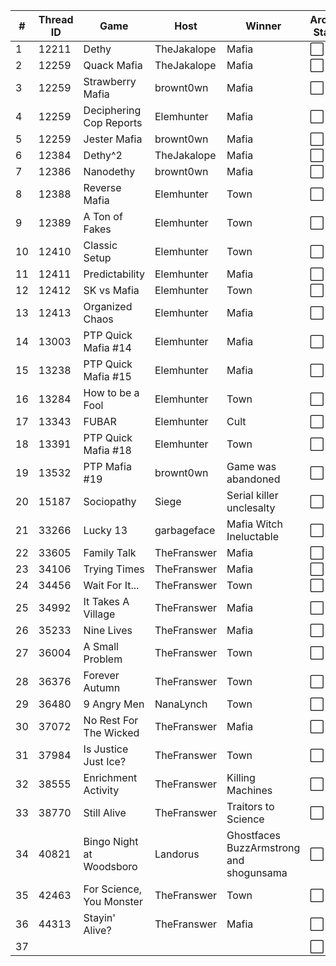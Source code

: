 | # | Thread ID | Game | Host | Winner | Archive Status |
| ------------- | ------------- | ------------- | ------------- | ------------- | ------------- |
| 1 | 12211 | Dethy | TheJakalope | Mafia | :white_large_square: |
| 2 | 12259 | Quack Mafia | TheJakalope | Mafia | :white_large_square: |
| 3 | 12259 | Strawberry Mafia | brownt0wn | Mafia | :white_large_square: |
| 4 | 12259 | Deciphering Cop Reports | Elemhunter | Mafia | :white_large_square: |
| 5 | 12259 | Jester Mafia | brownt0wn | Mafia | :white_large_square: |
| 6 | 12384 | Dethy^2 | TheJakalope | Mafia | :white_large_square: |
| 7 | 12386 | Nanodethy | brownt0wn | Mafia | :white_large_square: |
| 8 | 12388 | Reverse Mafia | Elemhunter | Town | :white_large_square: |
| 9 | 12389 | A Ton of Fakes | Elemhunter | Town | :white_large_square: |
| 10 | 12410 | Classic Setup | Elemhunter | Town | :white_large_square: |
| 11 | 12411 | Predictability | Elemhunter | Mafia | :white_large_square: |
| 12 | 12412 | SK vs Mafia | Elemhunter | Town | :white_large_square: |
| 13 | 12413 | Organized Chaos | Elemhunter | Mafia | :white_large_square: |
| 14 | 13003 | PTP Quick Mafia #14 | Elemhunter | Mafia | :white_large_square: |
| 15 | 13238 | PTP Quick Mafia #15 | Elemhunter | Mafia | :white_large_square: |
| 16 | 13284 | How to be a Fool | Elemhunter | Town | :white_large_square: |
| 17 | 13343 | FUBAR | Elemhunter | Cult | :white_large_square: |
| 18 | 13391 | PTP Quick Mafia #18 | Elemhunter | Town | :white_large_square: |
| 19 | 13532 | PTP Mafia #19 | brownt0wn | Game was abandoned | :white_large_square: |
| 20 | 15187 | Sociopathy | Siege | Serial killer unclesalty | :white_large_square: |
| 21 | 33266 | Lucky 13 | garbageface | Mafia  Witch Ineluctable | :white_large_square: |
| 22 | 33605 | Family Talk | TheFranswer | Mafia | :white_large_square: |
| 23 | 34106 | Trying Times | TheFranswer | Mafia | :white_large_square: |
| 24 | 34456 | Wait For It... | TheFranswer | Town | :white_large_square: |
| 25 | 34992 | It Takes A Village | TheFranswer | Mafia | :white_large_square: |
| 26 | 35233 | Nine Lives | TheFranswer | Mafia | :white_large_square: |
| 27 | 36004 | A Small Problem | TheFranswer | Town | :white_large_square: |
| 28 | 36376 | Forever Autumn | TheFranswer | Town | :white_large_square: |
| 29 | 36480 | 9 Angry Men | NanaLynch | Town | :white_large_square: |
| 30 | 37072 | No Rest For The Wicked | TheFranswer | Mafia | :white_large_square: |
| 31 | 37984 | Is Justice Just Ice? | TheFranswer | Town | :white_large_square: |
| 32 | 38555 | Enrichment Activity | TheFranswer | Killing Machines | :white_large_square: |
| 33 | 38770 | Still Alive | TheFranswer | Traitors to Science | :white_large_square: |
| 34 | 40821 | Bingo Night at Woodsboro | Landorus | Ghostfaces BuzzArmstrong and shogunsama | :white_large_square: |
| 35 | 42463 | For Science, You Monster | TheFranswer | Town | :white_large_square: |
| 36 | 44313 | Stayin' Alive? | TheFranswer | Mafia | :white_large_square: |
| 37 |  |  |  |  | :white_large_square: |
